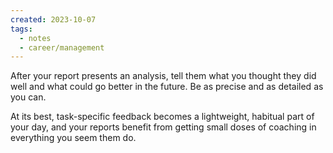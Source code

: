 ```yaml
---
created: 2023-10-07
tags:
  - notes
  - career/management
---
```



After your report presents an analysis, tell them what you thought they did well and what could go better in the future. Be as precise and as detailed as you can.

At its best, task-specific feedback becomes a lightweight, habitual part of your day, and your reports benefit from getting small doses of coaching in everything you seem them do.

